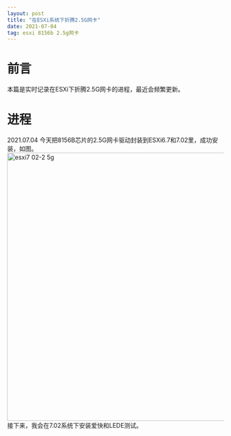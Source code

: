 ```yaml
---
layout: post
title: "在ESXi系统下折腾2.5G网卡"
date: 2021-07-04 
tag: esxi 8156b 2.5g网卡
---
```


# 前言

本篇是实时记录在ESXi下折腾2.5G网卡的进程，最近会频繁更新。

# 进程

2021.07.04 今天把8156B芯片的2.5G网卡驱动封装到ESXi6.7和7.02里，成功安装，如图。
<img width="623" alt="esxi7 02-2 5g" src="https://user-images.githubusercontent.com/85718974/124387434-44991e00-dd11-11eb-9b31-b458d069250c.png">
接下来，我会在7.02系统下安装爱快和LEDE测试。


